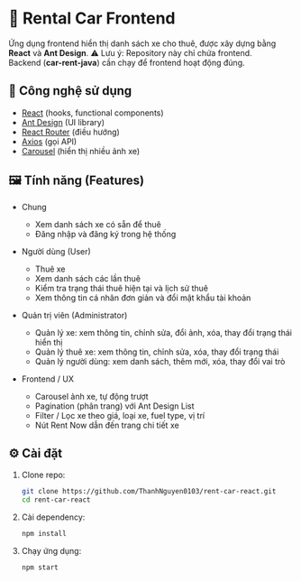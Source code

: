 # 🚗 Rental Car Frontend

Ứng dụng frontend hiển thị danh sách xe cho thuê, được xây dựng bằng **React** và **Ant Design**.
⚠️ Lưu ý: Repository này chỉ chứa frontend.  
Backend (**car-rent-java**) cần chạy để frontend hoạt động đúng.

## 📌 Công nghệ sử dụng

- [React](https://react.dev/) (hooks, functional components)
- [Ant Design](https://ant.design/) (UI library)
- [React Router](https://reactrouter.com/) (điều hướng)
- [Axios](https://axios-http.com/) (gọi API)
- [Carousel](https://ant.design/components/carousel) (hiển thị nhiều ảnh xe)

## 🖼️ Tính năng (Features)

- Chung

  - Xem danh sách xe có sẵn để thuê
  - Đăng nhập và đăng ký trong hệ thống

- Người dùng (User)

  - Thuê xe
  - Xem danh sách các lần thuê
  - Kiểm tra trạng thái thuê hiện tại và lịch sử thuê
  - Xem thông tin cá nhân đơn giản và đổi mật khẩu tài khoản

- Quản trị viên (Administrator)

  - Quản lý xe: xem thông tin, chỉnh sửa, đổi ảnh, xóa, thay đổi trạng thái hiển thị
  - Quản lý thuê xe: xem thông tin, chỉnh sửa, xóa, thay đổi trạng thái
  - Quản lý người dùng: xem danh sách, thêm mới, xóa, thay đổi vai trò

- Frontend / UX
  - Carousel ảnh xe, tự động trượt
  - Pagination (phân trang) với Ant Design List
  - Filter / Lọc xe theo giá, loại xe, fuel type, vị trí
  - Nút Rent Now dẫn đến trang chi tiết xe

## ⚙️ Cài đặt

1. Clone repo:

   ```bash
   git clone https://github.com/ThanhNguyen0103/rent-car-react.git
   cd rent-car-react
   ```

2. Cài dependency:
   ```bash
   npm install
   ```
3. Chạy ứng dụng:
   ```bash
   npm start
   ```
